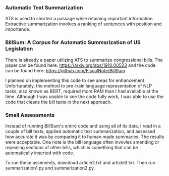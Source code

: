 ### Automatic Text Summarization

ATS is used to shorten a passage while retaining important information. Extractive summarization involves a ranking of sentences with position and importance. 

### BillSum: A Corpus for Automatic Summarization of US Legislation

There is already a paper utilizing ATS to summarize congressional bills. The paper can be found here: https://arxiv.org/abs/1910.00523 and the code can be found here: https://github.com/FiscalNote/BillSum

I planned on implementing this code to see areas for enhancement. Unfortunately, the method to pre-train language representation of NLP tasks, also known as BERT, required more RAM than I had available at the time. Although I was unable to see the code fully work, I was able to use the code that cleans the bill texts in the next approach. 

### Small Assessments

Instead of running BillSum's entire code and using all of its data, I read in a couple of bill texts, applied automatic text summarization, and assessed how accurate it was by comparing it to human made summaries. The results were acceptable. One note is the bill language often invovles amending or repealing sections of other bills, which is something that can be automatically inserted with code. 

To run these assements, download article2.txt and article3.txt. Then run summarization1.py and summarization2.py. 
